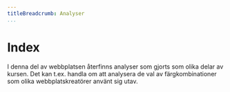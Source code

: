 ```yaml
---
titleBreadcrumb: Analyser
...
```

Index
===============================

I denna del av webbplatsen återfinns analyser som gjorts som olika delar av kursen. Det kan t.ex. handla om att analysera de val av färgkombinationer som olika webbplatskreatörer använt sig utav.
